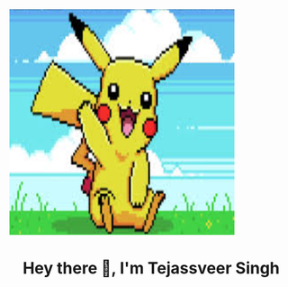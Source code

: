 <img src="https://github.com/Tejassveer08/Tejassveer08/blob/main/image_2024-12-08_090130418.png" width="400" height="400" />
<h1 align="center">Hey there 👋, I'm Tejassveer Singh</h1>



